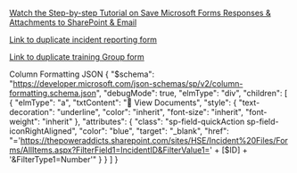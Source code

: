 [Watch the Step-by-step Tutorial on Save Microsoft Forms Responses & Attachments to SharePoint & Email](https://youtu.be/0U5jax-zMIc "Save Microsoft Forms Responses & Attachments to SharePoint & Email")

[Link to duplicate incident reporting form](https://forms.office.com/Pages/ShareFormPage.aspx?id=VmlEBz1JyEKtBek5y1IVP0ItwN2SxE1FlM53ige1uMZUMVFYOEpOR05RU05KM0NUMFhFWFZQMTdMMi4u&sharetoken=eNLSYjs7NvFuAqbxg2OA)

[Link to duplicate training Group form](https://forms.office.com/Pages/ShareFormPage.aspx?id=VmlEBz1JyEKtBek5y1IVP9rzU8kEae5Gs4vu1rIZ73lUQVRaUUE1R1dON1Q2S1ZXUFhKNVVSN0ZXOCQlQCN0PWcu&sharetoken=1wOZdoj43P6cqLm97B8y)

Column Formatting JSON
{
  "$schema": "https://developer.microsoft.com/json-schemas/sp/v2/column-formatting.schema.json",
  "debugMode": true,
  "elmType": "div",
  "children": [
    {
      "elmType": "a",
      "txtContent": "📁 View Documents",
      "style": {
        "text-decoration": "underline",
        "color": "inherit",
        "font-size": "inherit",
        "font-weight": "inherit"
      },
      "attributes": {
        "class": "sp-field-quickAction sp-field-iconRightAligned",
        "color": "blue",
        "target": "_blank",
        "href": "='https://thepoweraddicts.sharepoint.com/sites/HSE/Incident%20Files/Forms/AllItems.aspx?FilterField1=IncidentID&FilterValue1=' + [$ID] + '&FilterType1=Number'"
      }
    }
  ]
}
